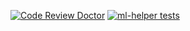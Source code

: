 [![Code Review Doctor](https://codereview.doctor/pseusys/HogWeedGo/main.svg)](https://codereview.doctor/@pseusys/HogWeedGo)
[![ml-helper tests](https://github.com/pseusys/HogWeedGo/actions/workflows/ml-test.yml/badge.svg)](https://github.com/pseusys/HogWeedGo/actions/workflows/ml-test.yml)
